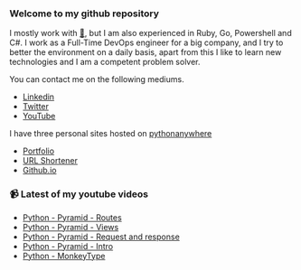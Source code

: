 ### Welcome to my github repository

I mostly work with [:snake:](https://www.python.org/), but I am also experienced in Ruby, Go, Powershell and C#. I work as a Full-Time DevOps engineer for a big company, and I try to better the environment on a daily basis, apart from this I like to learn new technologies and I am a competent problem solver.

You can contact me on the following mediums.
- [Linkedin](https://www.linkedin.com/in/r3ap3rpy)
- [Twitter](https://twitter.com/r3ap3rpy)
- [YouTube](https://www.youtube.com/channel/UC1qkMXH8d2I9DDAtBSeEHqg)

I have three personal sites hosted on [pythonanywhere](https://www.pythonanywhere.com/)
- [Portfolio](http://r3ap3rpy.pythonanywhere.com/)
- [URL Shortener](http://shortenpy.pythonanywhere.com/)
- [Github.io](https://r3ap3rpy.github.io/)

### :video_camera: Latest of my youtube videos
<!-- YOUTUBE:START -->
- [Python - Pyramid - Routes](https://www.youtube.com/watch?v=UtPyJEd4fcM)
- [Python - Pyramid - Views](https://www.youtube.com/watch?v=sZRZk5596Cg)
- [Python - Pyramid - Request and response](https://www.youtube.com/watch?v=kXHm5HARJZE)
- [Python - Pyramid - Intro](https://www.youtube.com/watch?v=qgkn4dUMf-I)
- [Python - MonkeyType](https://www.youtube.com/watch?v=9SFn6YnhSDU)
<!-- YOUTUBE:END -->

